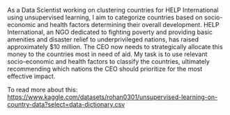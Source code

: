 As a Data Scientist working on clustering countries for HELP International using unsupervised learning, 
I aim to categorize countries based on socio-economic and health factors determining their overall development. 
HELP International, an NGO dedicated to fighting poverty and providing basic amenities and disaster relief to 
underprivileged nations, has raised approximately $10 million. The CEO now needs to strategically allocate this 
money to the countries most in need of aid. My task is to use relevant socio-economic and health factors to 
classify the countries, ultimately recommending which nations the CEO should prioritize for the most effective 
impact. 

To read more about this: https://www.kaggle.com/datasets/rohan0301/unsupervised-learning-on-country-data?select=data-dictionary.csv
